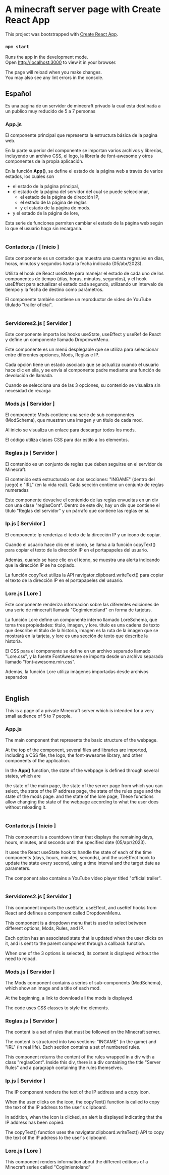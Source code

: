 # A minecraft server page with Create React App

This project was bootstrapped with [Create React App](https://github.com/facebook/create-react-app).

### `npm start`

Runs the app in the development mode.\
Open [http://localhost:3000](http://localhost:3000) to view it in your browser.

The page will reload when you make changes.\
You may also see any lint errors in the console.

## Español

Es una pagina de un servidor de minecraft privado la cual esta destinada a un publico muy reducido de 5 a 7 personas

### App.js

El componente principal que representa la estructura básica de la pagina web.

En la parte superior del componente se importan varios archivos y librerías, incluyendo un archivo CSS, el logo, la librería de font-awesome y otros componentes de la propia aplicación.

En la función **App()**, se define el estado de la página web a través de varios estados, los cuales son 
* el estado de la página principal, 
* el estado de la página del servidor del cual se puede seleccionar, 
    * el estado de la página de dirección IP, 
    * el estado de la página de reglas 
    * y el estado de la página de mods. 
* y el estado de la página de lore, 

Esta serie de funciones permiten cambiar el estado de la página web según lo que el usuario haga sin recargarla.
<br>
<br>

### Contador.js / [ Inicio ]

Este componente es un contador que muestra una cuenta regresiva en días, horas, minutos y segundos hasta la fecha indicada (05/abr/2023). 

Utiliza el hook de React useState para manejar el estado de cada uno de los componentes de tiempo (días, horas, minutos, segundos), y el hook useEffect para actualizar el estado cada segundo, utilizando un intervalo de tiempo y la fecha de destino como parámetros.

El componente también contiene un reproductor de video de YouTube titulado "trailer oficial".
<br>
<br>

### Servidores2.js [ Servidor ]

Este componente importa los hooks useState, useEffect y useRef de React y define un componente llamado DropdownMenu.

Este componente es un menú desplegable que se utiliza para seleccionar entre diferentes opciones, Mods, Reglas e IP. 


Cada opción tiene un estado asociado que se actualiza cuando el usuario hace clic en ella, y se envía al componente padre mediante una función de devolución de llamada.


Cuando se selecciona una de las 3 opciones, su contenido se visualiza sin necesidad de recarga

### Mods.js [ Servidor ]

El componente Mods contiene una serie de sub componentes (ModSchema), que muestran una imagen y un título de cada mod. 

Al inicio se visualiza un enlace para descargar todos los mods. 

El código utiliza clases CSS para dar estilo a los elementos.

### Reglas.js [ Servidor ]

 El contenido es un conjunto de reglas que deben seguirse en el servidor de Minecraft.

 El contenido está estructurado en dos secciones: "INGAME" (dentro del juego) e "IRL" (en la vida real). Cada sección contiene un conjunto de reglas numeradas

 Este componente devuelve el contenido de las reglas envueltas en un div con una clase "reglasCont". Dentro de este div, hay un div que contiene el título "Reglas del servidor" y un párrafo que contiene las reglas en sí.

 ### Ip.js [ Servidor ]

El componente Ip renderiza el texto de la dirección IP y un icono de copiar. 

Cuando el usuario hace clic en el icono, se llama a la función copyText() para copiar el texto de la dirección IP en el portapapeles del usuario. 

Además, cuando se hace clic en el icono, se muestra una alerta indicando que la dirección IP se ha copiado.

 La función copyText utiliza la API navigator.clipboard.writeText() para copiar el texto de la dirección IP en el portapapeles del usuario.

 ### Lore.js [ Lore ]

 Este componente renderiza información sobre las diferentes ediciones de una serie de minecraft llamada "Cogimientoland" en forma de tarjetas.

 La función Lore define un componente interno llamado LoreSchema, que toma tres propiedades: titulo, imagen, y lore. titulo es una cadena de texto que describe el título de la historia, imagen es la ruta de la imagen que se mostrará en la tarjeta, y lore es una sección de texto que describe la historia.

 El CSS para el componente se define en un archivo separado llamado "Lore.css", y la fuente FontAwesome se importa desde un archivo separado llamado "font-awesome.min.css".

 Además, la función Lore utiliza imágenes importadas desde archivos separados
 <br>
 <br>

## English
This is a page of a private Minecraft server which is intended for a very small audience of 5 to 7 people.

### App.js
The main component that represents the basic structure of the webpage.

At the top of the component, several files and libraries are imported, including a CSS file, the logo, the font-awesome library, and other components of the application.

In the **App()** function, the state of the webpage is defined through several states, which are

the state of the main page,
the state of the server page from which you can select,
the state of the IP address page,
the state of the rules page
and the state of the mods page.
and the state of the lore page,
These functions allow changing the state of the webpage according to what the user does without reloading it.
<br>
<br>

### Contador.js [ Inicio ]
This component is a countdown timer that displays the remaining days, hours, minutes, and seconds until the specified date (05/apr/2023).

It uses the React useState hook to handle the state of each of the time components (days, hours, minutes, seconds), and the useEffect hook to update the state every second, using a time interval and the target date as parameters.

The component also contains a YouTube video player titled "official trailer".
<br>
<br>

### Servidores2.js [ Servidor ]
This component imports the useState, useEffect, and useRef hooks from React and defines a component called DropdownMenu.

This component is a dropdown menu that is used to select between different options, Mods, Rules, and IP.

Each option has an associated state that is updated when the user clicks on it, and is sent to the parent component through a callback function.

When one of the 3 options is selected, its content is displayed without the need to reload.

### Mods.js [ Servidor ]
The Mods component contains a series of sub-components (ModSchema), which show an image and a title of each mod.

At the beginning, a link to download all the mods is displayed.

The code uses CSS classes to style the elements.

### Reglas.js [ Servidor ]
The content is a set of rules that must be followed on the Minecraft server.

The content is structured into two sections: "INGAME" (in the game) and "IRL" (in real life). Each section contains a set of numbered rules.

This component returns the content of the rules wrapped in a div with a class "reglasCont". Inside this div, there is a div containing the title "Server Rules" and a paragraph containing the rules themselves.

### Ip.js [ Servidor ]
The IP component renders the text of the IP address and a copy icon.

When the user clicks on the icon, the copyText() function is called to copy the text of the IP address to the user's clipboard.

In addition, when the icon is clicked, an alert is displayed indicating that the IP address has been copied.

The copyText() function uses the navigator.clipboard.writeText() API to copy the text of the IP address to the user's clipboard.

### Lore.js [ Lore ]
This component renders information about the different editions of a Minecraft series called "Cogimientoland"